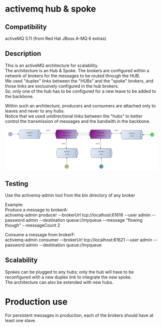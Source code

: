 # activemq hub & spoke

## Compatibility
activeMQ 5.11 (from Red Hat JBoss A-MQ 6 extras)

## Description
This is an activeMQ architecture for scalability. <br>
The architecture is an Hub & Spoke.
The brokers are configured within a network of brokers for the messages to be routed through the HUB. <br>
We used "duplex" links between the "HUBs" and the "spoke" brokers, and those links are exclusively configured in the hub brokers. <br>
So, only one of the hub has to be configured for a new leave to be added to the backbone.

Within such an architecture, producers and consumers are attached only to leaves and never to any hubs. <br>
Notice that we used unidirectional links between the "hubs" to better control the transmission of messages and the bandwith in the backbone.

![activemq cluster of 4 members](https://github.com/mthirion/activemq/blob/master/hub/brokers-hub5.png)


## Testing
Use the activemq-admin tool from the bin directory of any broker

Example:<br>
Produce a message to brokerA: <br>
activemq-admin producer --brokerUrl tcp://localhost:61616 --user admin --password admin --destination queue://myqueue --message "flowing though" --messageCount 2

Consume a message from brokerF: <br>
activemq-admin consumer --brokerUrl tcp://localhost:61621 --user admin --password admin --destination queue://myqueue

## Scalability
Spokes can be plugged to any hubs; only the hub will have to be reconfigured with a new duplex link to integrate the new spoke. <br>
The architecture can also be extended with new hubs.

# Production use
For persistent messages in production, each of the brokers should have at least one slave. <br>


